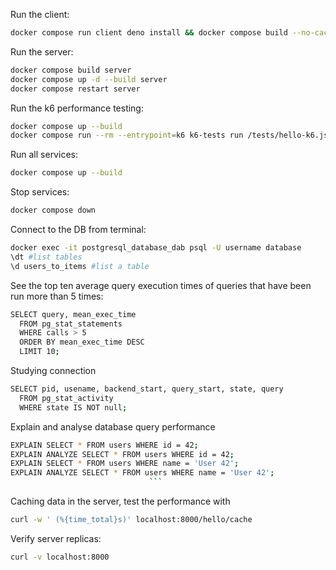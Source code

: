 Run the client:

```sh
docker compose run client deno install && docker compose build --no-cache && docker compos e up --remove-orphans
```

Run the server:

```sh
docker compose build server
docker compose up -d --build server
docker compose restart server
```

Run the k6 performance testing:

```sh
docker compose up --build
docker compose run --rm --entrypoint=k6 k6-tests run /tests/hello-k6.js
```

Run all services:

```sh
docker compose up --build
```

Stop services:

```sh
docker compose down
```

Connect to the DB from terminal:

```sh
docker exec -it postgresql_database_dab psql -U username database
\dt #list tables
\d users_to_items #list a table
```

See the top ten average query execution times of queries that have been run more than 5 times:

```sh
SELECT query, mean_exec_time
  FROM pg_stat_statements
  WHERE calls > 5
  ORDER BY mean_exec_time DESC
  LIMIT 10;
```

Studying connection

```sh
SELECT pid, usename, backend_start, query_start, state, query
  FROM pg_stat_activity
  WHERE state IS NOT null;
```

Explain and analyse database query performance

````sh
EXPLAIN SELECT * FROM users WHERE id = 42;
EXPLAIN ANALYZE SELECT * FROM users WHERE id = 42;
EXPLAIN SELECT * FROM users WHERE name = 'User 42';
EXPLAIN ANALYZE SELECT * FROM users WHERE name = 'User 42';
                               ```
````

Caching data in the server, test the performance with

```sh
curl -w ' (%{time_total}s)' localhost:8000/hello/cache
```

Verify server replicas:

```sh
curl -v localhost:8000
```
